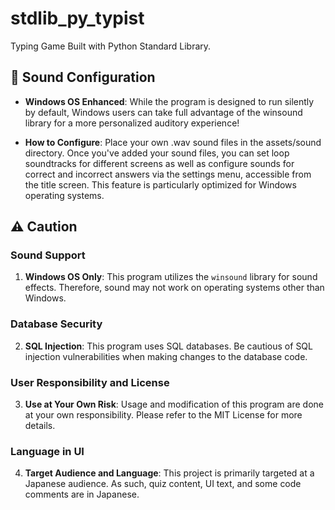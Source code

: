 # stdlib_py_typist
Typing Game Built with Python Standard Library.


## 🎵 Sound Configuration

- **Windows OS Enhanced**: While the program is designed to run silently by default, Windows users can take full advantage of the winsound library for a more personalized auditory experience!

- **How to Configure**: Place your own .wav sound files in the assets/sound directory. Once you've added your sound files, you can set loop soundtracks for different screens as well as configure sounds for correct and incorrect answers via the settings menu, accessible from the title screen. This feature is particularly optimized for Windows operating systems.

## ⚠️ Caution

### Sound Support

1. **Windows OS Only**: This program utilizes the `winsound` library for sound effects. Therefore, sound may not work on operating systems other than Windows.

### Database Security

2. **SQL Injection**: This program uses SQL databases. Be cautious of SQL injection vulnerabilities when making changes to the database code.

### User Responsibility and License

3. **Use at Your Own Risk**: Usage and modification of this program are done at your own responsibility. Please refer to the MIT License for more details.

### Language in UI

4. **Target Audience and Language**: This project is primarily targeted at a Japanese audience. As such, quiz content, UI text, and some code comments are in Japanese.


